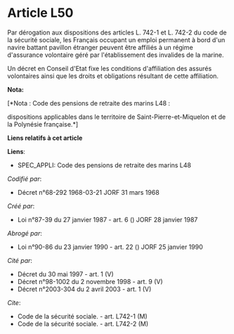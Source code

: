 # Article L50

Par dérogation aux dispositions des articles L. 742-1 et L. 742-2 du code de la sécurité sociale, les Français occupant un
emploi permanent à bord d'un navire battant pavillon étranger peuvent être affiliés à un régime d'assurance volontaire géré
par l'établissement des invalides de la marine.

Un décret en Conseil d'Etat fixe les conditions d'affiliation des assurés volontaires ainsi que les droits et obligations
résultant de cette affiliation.

**Nota:**

[*Nota : Code des pensions de retraite des marins L48 :

dispositions applicables dans le territoire de Saint-Pierre-et-Miquelon et de la Polynésie française.*]

**Liens relatifs à cet article**

**Liens**:

  - SPEC_APPLI: Code des pensions de retraite des marins L48

_Codifié par_:

  - Décret n°68-292 1968-03-21 JORF 31 mars 1968

_Créé par_:

  - Loi n°87-39 du 27 janvier 1987 - art. 6 () JORF 28 janvier 1987

_Abrogé par_:

  - Loi n°90-86 du 23 janvier 1990 - art. 22 () JORF 25 janvier 1990

_Cité par_:

  - Décret du 30 mai 1997 - art. 1 (V)
  - Décret n°98-1002 du 2 novembre 1998 - art. 9 (V)
  - Décret n°2003-304 du 2 avril 2003 - art. 1 (V)

_Cite_:

  - Code de la sécurité sociale. - art. L742-1 (M)
  - Code de la sécurité sociale. - art. L742-2 (M)
